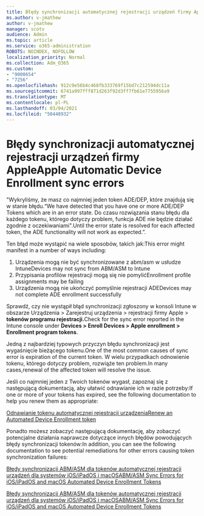 ```yaml
---
title: Błędy synchronizacji automatycznej rejestracji urządzeń firmy Apple
ms.author: v-jmathew
author: v-jmathew
manager: scotv
audience: Admin
ms.topic: article
ms.service: o365-administration
ROBOTS: NOINDEX, NOFOLLOW
localization_priority: Normal
ms.collection: Adm_O365
ms.custom:
- "9000654"
- "7256"
ms.openlocfilehash: 912c9e56b4c468fb333769f15bd7c212594dc11a
ms.sourcegitcommit: 6741a997fff871d263f92d3ff7fb61e7755956a9
ms.translationtype: MT
ms.contentlocale: pl-PL
ms.lasthandoff: 03/04/2021
ms.locfileid: "50448932"
---
```

# <a name="apple-automatic-device-enrollment-sync-errors"></a><span data-ttu-id="6b692-102">Błędy synchronizacji automatycznej rejestracji urządzeń firmy Apple</span><span class="sxs-lookup"><span data-stu-id="6b692-102">Apple Automatic Device Enrollment sync errors</span></span>

<span data-ttu-id="6b692-103">"Wykryliśmy, że masz co najmniej jeden token ADE/DEP, które znajdują się w stanie błędu.</span><span class="sxs-lookup"><span data-stu-id="6b692-103">“We have detected that you have one or more ADE/DEP Tokens which are in an error state.</span></span> <span data-ttu-id="6b692-104">Do czasu rozwiązania stanu błędu dla każdego tokenu, którego dotyczy problem, funkcja ADE nie będzie działać zgodnie z oczekiwaniami".</span><span class="sxs-lookup"><span data-stu-id="6b692-104">Until the error state is resolved for each affected token, the ADE functionality will not work as expected.”.</span></span>

<span data-ttu-id="6b692-105">Ten błąd może wystąpić na wiele sposobów, takich jak:</span><span class="sxs-lookup"><span data-stu-id="6b692-105">This error might manifest in a number of ways including:</span></span>

1. <span data-ttu-id="6b692-106">Urządzenia mogą nie być synchronizowane z abm/asm w usłudze Intune</span><span class="sxs-lookup"><span data-stu-id="6b692-106">Devices may not sync from ABM/ASM to Intune</span></span>
2. <span data-ttu-id="6b692-107">Przypisania profilów rejestracji mogą się nie pomylić</span><span class="sxs-lookup"><span data-stu-id="6b692-107">Enrollment profile assignments may be failing</span></span>
3. <span data-ttu-id="6b692-108">Urządzenia mogą nie ukończyć pomyślnie rejestracji ADE</span><span class="sxs-lookup"><span data-stu-id="6b692-108">Devices may not complete ADE enrollment successfully</span></span>

<span data-ttu-id="6b692-109">Sprawdź, czy nie wystąpił błąd synchronizacji zgłoszony w konsoli Intune w obszarze Urządzenia > Zarejestruj urządzenia > rejestracji firmy Apple > **tokenów programu rejestracji.**</span><span class="sxs-lookup"><span data-stu-id="6b692-109">Check for the sync error reported in the Intune console under **Devices > Enroll Devices > Apple enrollment > Enrollment program tokens**.</span></span>

<span data-ttu-id="6b692-110">Jedną z najbardziej typowych przyczyn błędu synchronizacji jest wygaśnięcie bieżącego tokenu.</span><span class="sxs-lookup"><span data-stu-id="6b692-110">One of the most common causes of sync error is expiration of the current token.</span></span> <span data-ttu-id="6b692-111">W wielu przypadkach odnowienie tokenu, którego dotyczy problem, rozwiąże ten problem.</span><span class="sxs-lookup"><span data-stu-id="6b692-111">In many cases,renewal of the affected token will resolve the issue.</span></span>

<span data-ttu-id="6b692-112">Jeśli co najmniej jeden z Twoich tokenów wygasł, zapoznaj się z następującą dokumentacją, aby ułatwić odnawianie ich w razie potrzeby:</span><span class="sxs-lookup"><span data-stu-id="6b692-112">If one or more of your tokens has expired,  see the following documentation to help you renew them as appropriate:</span></span>

[<span data-ttu-id="6b692-113">Odnawianie tokenu automatycznej rejestracji urządzenia</span><span class="sxs-lookup"><span data-stu-id="6b692-113">Renew an Automated Device Enrollment token</span></span>](https://docs.microsoft.com/mem/intune/enrollment/device-enrollment-program-enroll-ios#renew-an-automated-device-enrollment-token)

<span data-ttu-id="6b692-114">Ponadto możesz zobaczyć następującą dokumentację, aby zobaczyć potencjalne działania naprawcze dotyczące innych błędów powodujących błędy synchronizacji tokenów:</span><span class="sxs-lookup"><span data-stu-id="6b692-114">In addition, you can see the following documentation to see potential remediations for other errors causing token synchronization failures:</span></span>

[<span data-ttu-id="6b692-115">Błędy synchronizacji ABM/ASM dla tokenów automatycznej rejestracji urządzeń dla systemów iOS/iPadOS i macOS</span><span class="sxs-lookup"><span data-stu-id="6b692-115">ABM/ASM Sync Errors for iOS/iPadOS and macOS Automated Device Enrollment Tokens</span></span>](https://docs.microsoft.com/mem/intune/enrollment/troubleshoot-ios-enrollment-errors#sync-token-errors-between-intune-and-ade-dep)







[<span data-ttu-id="6b692-116">Błędy synchronizacji ABM/ASM dla tokenów automatycznej rejestracji urządzeń dla systemów iOS/iPadOS i macOS</span><span class="sxs-lookup"><span data-stu-id="6b692-116">ABM/ASM Sync Errors for iOS/iPadOS and macOS Automated Device Enrollment Tokens</span></span>](https://docs.microsoft.com/mem/intune/enrollment/troubleshoot-ios-enrollment-errors#resolutions-when-syncing-tokens-between-intune-and-abmasm-for-automated-device-enrollment)
